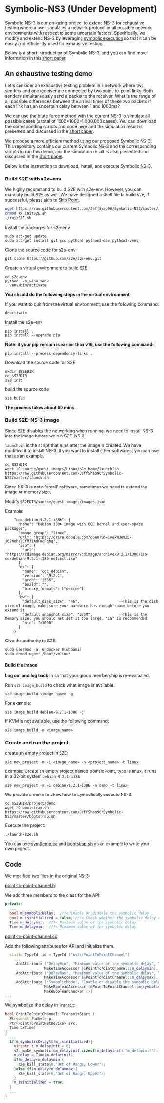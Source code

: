 # Symbolic-NS3 (Under Development)

Symbolic NS-3 is our on-going project to extend NS-3 for exhaustive testing where a user simulates a network protocol in all possible network environments with respect to some uncertain factors. Specifically, we modify and extend NS-3 by leveraging [symbolic execution](https://en.wikipedia.org/wiki/Symbolic_execution) so that it can be easily and efficiently used for exhaustive testing.

Below is a short introduction of Symbolic NS-3, and you can find more information in this [short paper](Sym_NS_3_Draft.pdf).

## An exhaustive testing demo

Let's consider an exhaustive testing problem in a network where two senders and one receiver are connected by two point-to-point links. Both senders simultaneously send a packet to the receiver. What is the range of all possible differences between the arrival times of these two packets if each link has an uncertain delay between 1 and 1000ms?

We can use the brute force method with the current NS-3 to simulate all possible cases (a total of 1000*1000=1,000,000 cases). You can download the corresponding scripts and code [here](https://github.com/JeffShao96/Current-NS3) and the simulation result is presented and discussed in the [short paper]((Sym_NS_3_Draft.pdf)). 

We propose a more efficient method using our proposed Symbolic NS-3. This repository contains our current Symbolic NS-3 and the corresponding scripts to run this demo, and the simulation result is also presented and discussed in the [short paper]((Sym_NS_3_Draft.pdf)). 

Below is the instruction to download, install, and execute Symbolic NS-3.

### Build S2E with s2e-env
We highly recommand to build S2E with s2e-env. However, you can manually build S2E as well. 
We have designed a shell file to build s2e, if successful, please skip to [Skip Point](#build-the-image).
```bash
wget https://raw.githubusercontent.com/JeffShao96/Symbolic-NS3/master/initS2E.sh
chmod +x initS2E.sh 
./initS2E.sh
```

Install the packages for s2e-env

    sudo apt-get update
    sudo apt-get install git gcc python3 python3-dev python3-venv

Clone the source code for s2e-env

    git clone https://github.com/s2e/s2e-env.git

Create a virtual environment to build S2E

    cd s2e-env
    python3 -m venv venv
    . venv/bin/activate
**You should do the following steps in the virtual environment**

If you want to quit from the virtual environment, use the following command:

    deactivate

Install the s2e-env

    pip install .
    pip install --upgrade pip
    
**Note: if your pip version is earlier than v19, use the following command:**

    pip install --process-dependency-links .

Download the source code for S2E

    mkdir $S2EDIR
    cd $S2EDIR
    s2e init
    
build the source code

    s2e build
    
**The process takes about 60 mins.**

### Build S2E-NS-3 image
Since S2E disables the networking when running, we need to install NS-3 into the image before we run S2E-NS-3.

`launch.sh` is the script that runs after the image is created. We have modified it to install NS-3. If you want to install other softwares, you can use that as an example.

    cd $S2EDIR
    wget -O source/guest-images/Linux/s2e_home/launch.sh https://raw.githubusercontent.com/JeffShao96/Symbolic-NS3/master/launch.sh

Since NS-3 is not a 'small' software, sometimes we need to extend the image or memory size.

Modify `$S2EDIR/source/guest-images/images.json`

Example:
```
    "cgc_debian-9.2.1-i386": {
      "name": "Debian i386 image with CGC kernel and user-space packages",
      "image_group": "linux",
      "url": "https://drive.google.com/open?id=1vexW3emZ5-jQ2hohelCfM3iAdFmcFqbq",
      "iso": {
        "url": "https://cdimage.debian.org/mirror/cdimage/archive/9.2.1/i386/iso-cd/debian-9.2.1-i386-netinst.iso"
      },
      "os": {
        "name": "cgc_debian",
        "version": "9.2.1",
        "arch": "i386",
        "build": "",
        "binary_formats": ["decree"]
      },
      "hw": {
        "default_disk_size": "4G",                  --This is the disk size of image, make sure your hardware has enough space before you extend it
        "default_snapshot_size": "256M",            --This is the Memory size, you should not set it too large, "1G" is recommended.
        "nic": "e1000"
      }
    }

```



Give the authority to S2E.

    sudo usermod -a -G docker $(whoami)
    sudo chmod ugo+r /boot/vmlinu*
    
#### Build the image
**Log out and log back** in so that your group membership is re-evaluated.

Run `s2e image_build` to check what image is available.

    s2e image_build <image_name> -g

For example:

    s2e image_build debian-9.2.1-i386 -g

If KVM is not available, use the following command:

    s2e image_build -n <image_name>
    
### Create and run the project

create an empty project in S2E:

    s2e new_project -m -i <image_name> -n <project_name> -t linux

Example:
Create an empty project named pointToPoint, type is linux, it runs in a 32-bit system `debian-9.2.1-i386`

    s2e new_project -m -i debian-9.2.1-i386 -n demo -t linux
    
We provide a demo to show how to symbolically execute NS-3:
    
    cd $S2EDIR/project/demo
    wget -O bootstrap.sh https://raw.githubusercontent.com/JeffShao96/Symbolic-NS3/master/bootstrap.sh
    
Execute the project:

    ./launch-s2e.sh
    
You can use [symDemo.cc](./symDemo.cc) and [bootstrap.sh](./bootstrap.sh) as an example to write your own project.


## Code
We modified two files in the original NS-3:

[point-to-point-channel.h](./ns-3-dev/src/point-to-point/model/point-to-point-channel.h):

We add three members to the class for the API:
```cpp
private:
  ...
  bool m_symbolicDelay;  //!< Enable or disable the symbolic delay
  bool m_isinitialized = false; //!< Check whether the symbolic delay variable has been initialized
  Time m_delaymax;  //!< Maximum value of the symbolic delay
  Time m_delaymin;  //!< Minimum value of the symbolic delay
```
[point-to-point-channel.cc](./ns-3-dev/src/point-to-point/model/point-to-point-channel.cc):

Add the following attributes for API and initialize them.

```cpp
  static TypeId tid = TypeId ("ns3::PointToPointChannel")
    ...
    .AddAttribute ("DelayMin", "Minimum value of the symbolic delay", TimeValue (Seconds (0)),
                  MakeTimeAccessor (&PointToPointChannel::m_delaymin), MakeTimeChecker ())
    .AddAttribute ("DelayMax", "Maximum value of the symbolic delay", TimeValue (Seconds (10)),
                  MakeTimeAccessor (&PointToPointChannel::m_delaymax), MakeTimeChecker ())
    .AddAttribute ("SymbolicMode", "Enable or disable the symbolic delay", BooleanValue (false),
                  MakeBooleanAccessor (&PointToPointChannel::m_symbolicDelay),
                  MakeBooleanChecker ())
...
```

We symbolize the delay in `Transit`:

```cpp
bool PointToPointChannel::TransmitStart (
  Ptr<const Packet> p,
  Ptr<PointToPointNetDevice> src,
  Time txTime)
{
  ...
  if(m_symbolicDelay&&!m_isinitialized){
    uintptr_t m_delayinit = 0;
    s2e_make_symbolic(&m_delayinit,sizeof(m_delayinit),"m_delayinit");
    m_delay = Time(m_delayinit);
    if(m_delay<m_delaymin){
      s2e_kill_state(0,"Out of Range, Lower");
    }else if(m_delay>m_delaymax){
      s2e_kill_state(0,"Out of Range, Upper");
    }
    m_isinitialized = true;
  }
  ...
}
```
